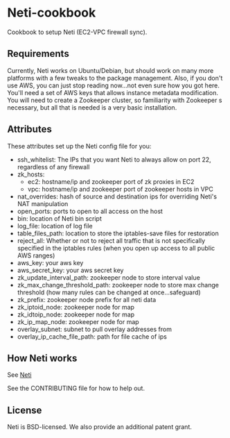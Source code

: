 # Neti-cookbook
Cookbook to setup Neti (EC2-VPC firewall sync).

## Requirements
Currently, Neti works on Ubuntu/Debian, but should work on many more platforms with a few tweaks to the package management.  Also, if you don't use AWS, you can just stop reading now...not even sure how you got here. You'll need a set of AWS keys that allows instance metadata modification. You will need to create a Zookeeper cluster, so familiarity with Zookeeper s necessary, but all that is needed is a very basic installation.

## Attributes
These attributes set up the Neti config file for you:
* ssh_whitelist: The IPs that you want Neti to always allow on port 22, regardless of any firewall
* zk_hosts: 
    * ec2: hostname/ip and zookeeper port of zk proxies in EC2
    * vpc: hostname/ip and zookeeper port of zookeeper hosts in VPC
* nat_overrides: hash of source and destination ips for overriding Neti's NAT manipulation
* open_ports: ports to open to all access on the host
* bin: location of Neti bin script
* log_file: location of log file
* table_files_path: location to store the iptables-save files for restoration
* reject_all: Whether or not to reject all traffic that is not specifically specified in the iptables rules (when you open up access to all public AWS ranges)
* aws_key: your aws key
* aws_secret_key: your aws secret key
* zk_update_interval_path: zookeeper node to store interval value
* zk_max_change_threshold_path: zookeeper node to store max change threshold (how many rules can be changed at once...safeguard)
* zk_prefix: zookeeper node prefix for all neti data
* zk_iptoid_node: zookeeper node for map
* zk_idtoip_node: zookeeper node for map
* zk_ip_map_node: zookeeper node for map
* overlay_subnet: subnet to pull overlay addresses from
* overlay_ip_cache_file_path: path for file cache of ips

## How Neti works
See [Neti](https://github.com/Instagram/neti)

See the CONTRIBUTING file for how to help out.

## License
Neti is BSD-licensed. We also provide an additional patent grant.
